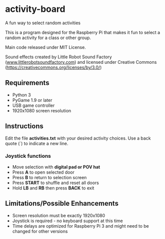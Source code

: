 # activity-board
 A fun way to select random activities

 This is a program designed for the Raspberry Pi that makes it fun  to select a random activity for a class or other group.

 Main code released under MIT License.
 
 Sound effects created by Little Robot Sound Factory (www.littlerobotsoundfactory.com) and licensed under Creative Commons (https://creativecommons.org/licenses/by/3.0/)

## Requirements
- Python 3
- PyGame 1.9 or later
- USB game controller
- 1920x1080 screen resolution

## Instructions
Edit the file **activities.txt** with your desired activity choices. Use a back quote (`) to indicate a new line.

### Joystick functions
- Move selection with **digital pad or POV hat**
- Press **A** to open selected door
- Press **B** to return to selection screen
- Press **START** to shuffle and reset all doors
- Hold **LB** and **RB** then press **BACK** to exit

## Limitations/Possible Enhancements
- Screen resolution must be exactly 1920x1080
- Joystick is required - no keyboard support at this time
- Time delays are optimized for Raspberry Pi 3 and might need to be changed for other versions
